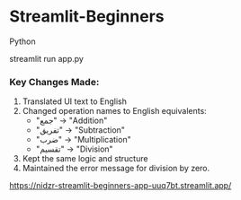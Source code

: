 # Streamlit-Beginners
 Python 

streamlit run app.py 

### Key Changes Made:
1. Translated UI text to English
2. Changed operation names to English equivalents:
   - "جمع" → "Addition"
   - "تفریق" → "Subtraction"
   - "ضرب" → "Multiplication"
   - "تقسیم" → "Division"
3. Kept the same logic and structure
4. Maintained the error message for division by zero.

https://nidzr-streamlit-beginners-app-uuq7bt.streamlit.app/
